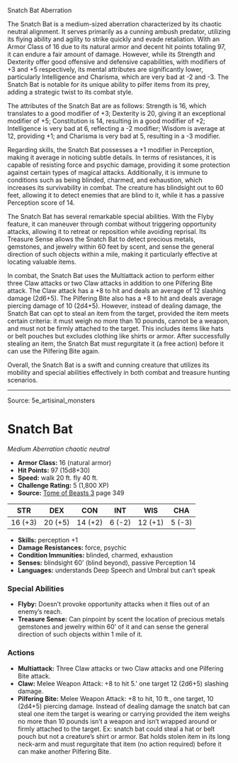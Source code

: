 <MonsterName/>Snatch Bat</MonsterName>
<CreatureType/>Aberration</CreatureType>

<summary>The Snatch Bat is a medium-sized aberration characterized by its chaotic neutral alignment. It serves primarily as a cunning ambush predator, utilizing its flying ability and agility to strike quickly and evade retaliation. With an Armor Class of 16 due to its natural armor and decent hit points totaling 97, it can endure a fair amount of damage. However, while its Strength and Dexterity offer good offensive and defensive capabilities, with modifiers of +3 and +5 respectively, its mental attributes are significantly lower, particularly Intelligence and Charisma, which are very bad at -2 and -3. The Snatch Bat is notable for its unique ability to pilfer items from its prey, adding a strategic twist to its combat style.</summary>

<detail>

The attributes of the Snatch Bat are as follows: Strength is 16, which translates to a good modifier of +3; Dexterity is 20, giving it an exceptional modifier of +5; Constitution is 14, resulting in a good modifier of +2; Intelligence is very bad at 6, reflecting a -2 modifier; Wisdom is average at 12, providing +1; and Charisma is very bad at 5, resulting in a -3 modifier. 

Regarding skills, the Snatch Bat possesses a +1 modifier in Perception, making it average in noticing subtle details. In terms of resistances, it is capable of resisting force and psychic damage, providing it some protection against certain types of magical attacks. Additionally, it is immune to conditions such as being blinded, charmed, and exhaustion, which increases its survivability in combat. The creature has blindsight out to 60 feet, allowing it to detect enemies that are blind to it, while it has a passive Perception score of 14.

The Snatch Bat has several remarkable special abilities. With the Flyby feature, it can maneuver through combat without triggering opportunity attacks, allowing it to retreat or reposition while avoiding reprisal. Its Treasure Sense allows the Snatch Bat to detect precious metals, gemstones, and jewelry within 60 feet by scent, and sense the general direction of such objects within a mile, making it particularly effective at locating valuable items.

In combat, the Snatch Bat uses the Multiattack action to perform either three Claw attacks or two Claw attacks in addition to one Pilfering Bite attack. The Claw attack has a +8 to hit and deals an average of 12 slashing damage (2d6+5). The Pilfering Bite also has a +8 to hit and deals average piercing damage of 10 (2d4+5). However, instead of dealing damage, the Snatch Bat can opt to steal an item from the target, provided the item meets certain criteria: it must weigh no more than 10 pounds, cannot be a weapon, and must not be firmly attached to the target. This includes items like hats or belt pouches but excludes clothing like shirts or armor. After successfully stealing an item, the Snatch Bat must regurgitate it (a free action) before it can use the Pilfering Bite again. 

Overall, the Snatch Bat is a swift and cunning creature that utilizes its mobility and special abilities effectively in both combat and treasure hunting scenarios.</detail>



---

Source: 5e_artisinal_monsters

# Snatch Bat

*Medium* *Aberration* *chaotic neutral*

- **Armor Class:** 16 (natural armor)
- **Hit Points:** 97 (15d8+30)
- **Speed:** walk 20 ft. fly 40 ft.
- **Challenge Rating:** 5 (1,800 XP)
- **Source:** [Tome of Beasts 3](https://koboldpress.com/kpstore/product/tome-of-beasts-3-for-5th-edition/) page 349

| STR | DEX | CON | INT | WIS | CHA |
| --- | --- | --- | --- | --- | --- |
| 16 (+3) | 20 (+5) | 14 (+2) | 6 (-2) | 12 (+1) | 5 (-3) |

- **Skills:** perception +1
- **Damage Resistances:** force, psychic
- **Condition Immunities:** blinded, charmed, exhaustion
- **Senses:** blindsight 60' (blind beyond), passive Perception 14
- **Languages:** understands Deep Speech and Umbral but can’t speak

### Special Abilities

- **Flyby:** Doesn’t provoke opportunity attacks when it flies out of an enemy’s reach.
- **Treasure Sense:** Can pinpoint by scent the location of precious metals gemstones and jewelry within 60' of it and can sense the general direction of such objects within 1 mile of it.

### Actions

- **Multiattack:** Three Claw attacks or two Claw attacks and one Pilfering Bite attack.
- **Claw:** Melee Weapon Attack: +8 to hit 5.' one target 12 (2d6+5) slashing damage.
- **Pilfering Bite:** Melee Weapon Attack: +8 to hit, 10 ft., one target, 10 (2d4+5) piercing damage. Instead of dealing damage the snatch bat can steal one item the target is wearing or carrying provided the item weighs no more than 10 pounds isn’t a weapon and isn’t wrapped around or firmly attached to the target. Ex: snatch bat could steal a hat or belt pouch but not a creature’s shirt or armor. Bat holds stolen item in its long neck-arm and must regurgitate that item (no action required) before it can make another Pilfering Bite.




